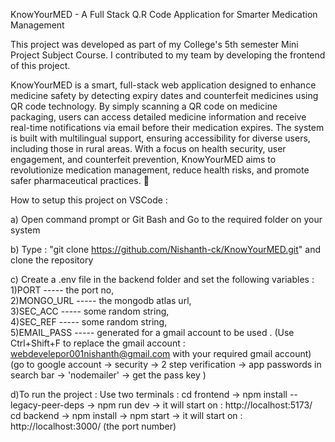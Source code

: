 KnowYourMED - A Full Stack Q.R Code Application for Smarter Medication Management

This project was developed as part of my College's 5th semester Mini Project Subject Course. I contributed to my team by developing the frontend of this project.

KnowYourMED is a smart, full-stack web application designed to enhance medicine safety by detecting expiry dates and counterfeit medicines using QR code technology. By simply scanning a QR code on medicine packaging, users can access detailed medicine information and receive real-time notifications via email before their medication expires. The system is built with multilingual support, ensuring accessibility for diverse users, including those in rural areas. With a focus on health security, user engagement, and counterfeit prevention, KnowYourMED aims to revolutionize medication management, reduce health risks, and promote safer pharmaceutical practices. 🚀

How to setup this project on VSCode : 

a) Open command prompt or Git Bash and Go to the required folder on your system

b) Type : "git clone https://github.com/Nishanth-ck/KnowYourMED.git" and clone the repository

c) Create a .env file in the backend folder and set the following variables : <br>
    1)PORT ----- the port no, <br>
    2)MONGO_URL ----- the mongodb atlas url, <br>
    3)SEC_ACC ----- some random string, <br>
    4)SEC_REF ----- some random string, <br>
    5)EMAIL_PASS ----- generated for a gmail account to be used . (Use Ctrl+Shift+F to replace the gmail account : webdevelepor001nishanth@gmail.com with your required gmail account)
    (go to google account -> security -> 2 step verification -> app passwords in search bar -> 'nodemailer' -> get the pass key )
  
d)To run the project :
  Use two terminals :
    cd frontend -> npm install --legacy-peer-deps -> npm run dev -> it will start on : http://localhost:5173/ <br>
    cd backend -> npm install -> npm start -> it will start on : http://localhost:3000/ (the port number)
